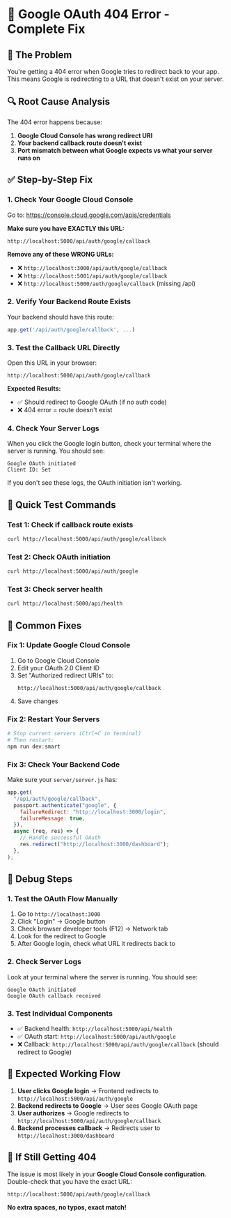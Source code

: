 # 🔧 Google OAuth 404 Error - Complete Fix

## 🎯 **The Problem**

You're getting a 404 error when Google tries to redirect back to your app. This means Google is redirecting to a URL that doesn't exist on your server.

## 🔍 **Root Cause Analysis**

The 404 error happens because:

1. **Google Cloud Console has wrong redirect URI**
2. **Your backend callback route doesn't exist**
3. **Port mismatch between what Google expects vs what your server runs on**

## ✅ **Step-by-Step Fix**

### 1. **Check Your Google Cloud Console**

Go to: https://console.cloud.google.com/apis/credentials

**Make sure you have EXACTLY this URL:**

```
http://localhost:5000/api/auth/google/callback
```

**Remove any of these WRONG URLs:**

- ❌ `http://localhost:3000/api/auth/google/callback`
- ❌ `http://localhost:5001/api/auth/google/callback`
- ❌ `http://localhost:5000/auth/google/callback` (missing /api)

### 2. **Verify Your Backend Route Exists**

Your backend should have this route:

```javascript
app.get('/api/auth/google/callback', ...)
```

### 3. **Test the Callback URL Directly**

Open this URL in your browser:

```
http://localhost:5000/api/auth/google/callback
```

**Expected Results:**

- ✅ Should redirect to Google OAuth (if no auth code)
- ❌ 404 error = route doesn't exist

### 4. **Check Your Server Logs**

When you click the Google login button, check your terminal where the server is running. You should see:

```
Google OAuth initiated
Client ID: Set
```

If you don't see these logs, the OAuth initiation isn't working.

## 🚀 **Quick Test Commands**

### Test 1: Check if callback route exists

```bash
curl http://localhost:5000/api/auth/google/callback
```

### Test 2: Check OAuth initiation

```bash
curl http://localhost:5000/api/auth/google
```

### Test 3: Check server health

```bash
curl http://localhost:5000/api/health
```

## 🔧 **Common Fixes**

### Fix 1: Update Google Cloud Console

1. Go to Google Cloud Console
2. Edit your OAuth 2.0 Client ID
3. Set "Authorized redirect URIs" to:
   ```
   http://localhost:5000/api/auth/google/callback
   ```
4. Save changes

### Fix 2: Restart Your Servers

```powershell
# Stop current servers (Ctrl+C in terminal)
# Then restart:
npm run dev:smart
```

### Fix 3: Check Your Backend Code

Make sure your `server/server.js` has:

```javascript
app.get(
  "/api/auth/google/callback",
  passport.authenticate("google", {
    failureRedirect: "http://localhost:3000/login",
    failureMessage: true,
  }),
  async (req, res) => {
    // Handle successful OAuth
    res.redirect("http://localhost:3000/dashboard");
  },
);
```

## 🧪 **Debug Steps**

### 1. Test the OAuth Flow Manually

1. Go to `http://localhost:3000`
2. Click "Login" → Google button
3. Check browser developer tools (F12) → Network tab
4. Look for the redirect to Google
5. After Google login, check what URL it redirects back to

### 2. Check Server Logs

Look at your terminal where the server is running. You should see:

```
Google OAuth initiated
Google OAuth callback received
```

### 3. Test Individual Components

- ✅ Backend health: `http://localhost:5000/api/health`
- ✅ OAuth start: `http://localhost:5000/api/auth/google`
- ❌ Callback: `http://localhost:5000/api/auth/google/callback` (should redirect to Google)

## 🎯 **Expected Working Flow**

1. **User clicks Google login** → Frontend redirects to `http://localhost:5000/api/auth/google`
2. **Backend redirects to Google** → User sees Google OAuth page
3. **User authorizes** → Google redirects to `http://localhost:5000/api/auth/google/callback`
4. **Backend processes callback** → Redirects user to `http://localhost:3000/dashboard`

## 🚨 **If Still Getting 404**

The issue is most likely in your **Google Cloud Console configuration**. Double-check that you have the exact URL:

```
http://localhost:5000/api/auth/google/callback
```

**No extra spaces, no typos, exact match!**
